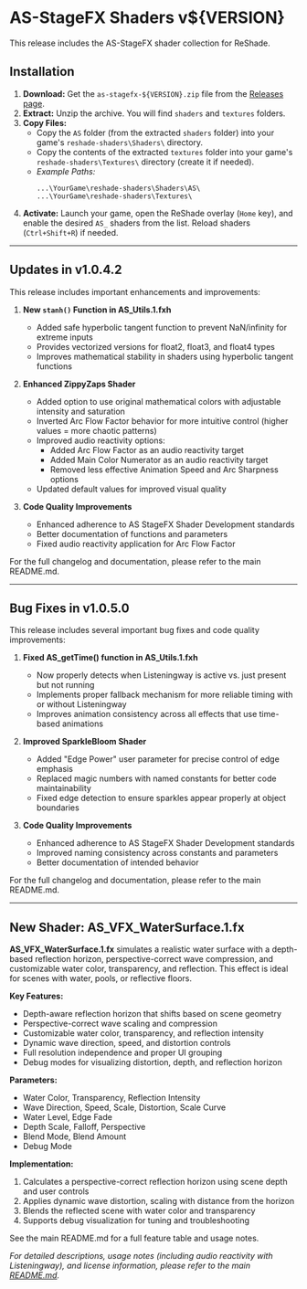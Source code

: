 # AS-StageFX Shaders v${VERSION}

This release includes the AS-StageFX shader collection for ReShade.

## Installation

1.  **Download:** Get the `as-stagefx-${VERSION}.zip` file from the [Releases page](https://github.com/LeonAquitaine/as-stagefx/releases/tag/${VERSION}).
2.  **Extract:** Unzip the archive. You will find `shaders` and `textures` folders.
3.  **Copy Files:**
    *   Copy the `AS` folder (from the extracted `shaders` folder) into your game's `reshade-shaders\Shaders\` directory.
    *   Copy the contents of the extracted `textures` folder into your game's `reshade-shaders\Textures\` directory (create it if needed).
    *   *Example Paths:*
        ```
        ...\YourGame\reshade-shaders\Shaders\AS\
        ...\YourGame\reshade-shaders\Textures\
        ```
4.  **Activate:** Launch your game, open the ReShade overlay (`Home` key), and enable the desired `AS_` shaders from the list. Reload shaders (`Ctrl+Shift+R`) if needed.

---

## Updates in v1.0.4.2

This release includes important enhancements and improvements:

1. **New `stanh()` Function in AS_Utils.1.fxh**
   - Added safe hyperbolic tangent function to prevent NaN/infinity for extreme inputs
   - Provides vectorized versions for float2, float3, and float4 types
   - Improves mathematical stability in shaders using hyperbolic tangent functions

2. **Enhanced ZippyZaps Shader**
   - Added option to use original mathematical colors with adjustable intensity and saturation
   - Inverted Arc Flow Factor behavior for more intuitive control (higher values = more chaotic patterns)
   - Improved audio reactivity options:
     - Added Arc Flow Factor as an audio reactivity target
     - Added Main Color Numerator as an audio reactivity target
     - Removed less effective Animation Speed and Arc Sharpness options
   - Updated default values for improved visual quality

3. **Code Quality Improvements**
   - Enhanced adherence to AS StageFX Shader Development standards
   - Better documentation of functions and parameters
   - Fixed audio reactivity application for Arc Flow Factor

For the full changelog and documentation, please refer to the main README.md.

---

## Bug Fixes in v1.0.5.0

This release includes several important bug fixes and code quality improvements:

1. **Fixed AS_getTime() function in AS_Utils.1.fxh**
   - Now properly detects when Listeningway is active vs. just present but not running
   - Implements proper fallback mechanism for more reliable timing with or without Listeningway
   - Improves animation consistency across all effects that use time-based animations

2. **Improved SparkleBloom Shader**
   - Added "Edge Power" user parameter for precise control of edge emphasis
   - Replaced magic numbers with named constants for better code maintainability
   - Fixed edge detection to ensure sparkles appear properly at object boundaries

3. **Code Quality Improvements**
   - Enhanced adherence to AS StageFX Shader Development standards
   - Improved naming consistency across constants and parameters
   - Better documentation of intended behavior

For the full changelog and documentation, please refer to the main README.md.

---

## New Shader: AS_VFX_WaterSurface.1.fx

**AS_VFX_WaterSurface.1.fx** simulates a realistic water surface with a depth-based reflection horizon, perspective-correct wave compression, and customizable water color, transparency, and reflection. This effect is ideal for scenes with water, pools, or reflective floors.

**Key Features:**
- Depth-aware reflection horizon that shifts based on scene geometry
- Perspective-correct wave scaling and compression
- Customizable water color, transparency, and reflection intensity
- Dynamic wave direction, speed, and distortion controls
- Full resolution independence and proper UI grouping
- Debug modes for visualizing distortion, depth, and reflection horizon

**Parameters:**
- Water Color, Transparency, Reflection Intensity
- Wave Direction, Speed, Scale, Distortion, Scale Curve
- Water Level, Edge Fade
- Depth Scale, Falloff, Perspective
- Blend Mode, Blend Amount
- Debug Mode

**Implementation:**
1. Calculates a perspective-correct reflection horizon using scene depth and user controls
2. Applies dynamic wave distortion, scaling with distance from the horizon
3. Blends the reflected scene with water color and transparency
4. Supports debug visualization for tuning and troubleshooting

See the main README.md for a full feature table and usage notes.

*For detailed descriptions, usage notes (including audio reactivity with Listeningway), and license information, please refer to the main [README.md](https://github.com/LeonAquitaine/as-stagefx/blob/main/README.md).*
